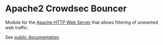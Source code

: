 
# Apache2 Crowdsec Bouncer

Module for the [Apache HTTP Web Server](https://httpd.apache.org) that allows filtering of unwanted web traffic.

See [public documentation](https://doc.crowdsec.net/u/bouncers/apache_bouncer).


